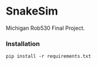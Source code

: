# SnakeSim
Michigan Rob530 Final Project. 

### Installation 
```
pip install -r requirements.txt
```
